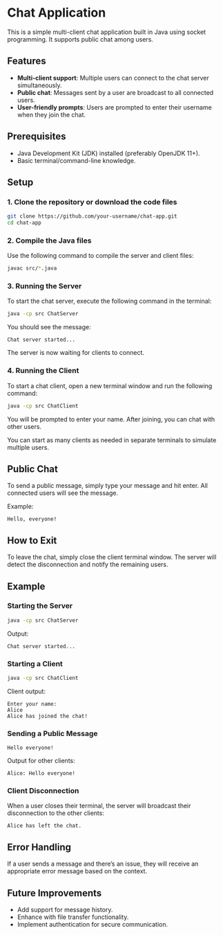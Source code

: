 # Chat Application

This is a simple multi-client chat application built in Java using socket programming. It supports public chat among users.

## Features

- **Multi-client support**: Multiple users can connect to the chat server simultaneously.
- **Public chat**: Messages sent by a user are broadcast to all connected users.
- **User-friendly prompts**: Users are prompted to enter their username when they join the chat.

## Prerequisites

- Java Development Kit (JDK) installed (preferably OpenJDK 11+).
- Basic terminal/command-line knowledge.

## Setup

### 1. Clone the repository or download the code files

```bash
git clone https://github.com/your-username/chat-app.git
cd chat-app
```

### 2. Compile the Java files

Use the following command to compile the server and client files:

```bash
javac src/*.java
```

### 3. Running the Server

To start the chat server, execute the following command in the terminal:

```bash
java -cp src ChatServer
```

You should see the message:

```
Chat server started...
```

The server is now waiting for clients to connect.

### 4. Running the Client

To start a chat client, open a new terminal window and run the following command:

```bash
java -cp src ChatClient
```

You will be prompted to enter your name. After joining, you can chat with other users.

You can start as many clients as needed in separate terminals to simulate multiple users.

## Public Chat

To send a public message, simply type your message and hit enter. All connected users will see the message.

Example:

```
Hello, everyone!
```

## How to Exit

To leave the chat, simply close the client terminal window. The server will detect the disconnection and notify the remaining users.

## Example

### Starting the Server

```bash
java -cp src ChatServer
```

Output:
```
Chat server started...
```

### Starting a Client

```bash
java -cp src ChatClient
```

Client output:
```
Enter your name:
Alice
Alice has joined the chat!
```

### Sending a Public Message

```
Hello everyone!
```

Output for other clients:
```
Alice: Hello everyone!
```

### Client Disconnection

When a user closes their terminal, the server will broadcast their disconnection to the other clients:

```
Alice has left the chat.
```

## Error Handling

If a user sends a message and there’s an issue, they will receive an appropriate error message based on the context.

## Future Improvements

- Add support for message history.
- Enhance with file transfer functionality.
- Implement authentication for secure communication.

